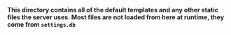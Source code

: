 
**This directory contains all of the default templates and any other static files the server uses. Most files are not loaded from here at runtime, they come from `settings.db`**
